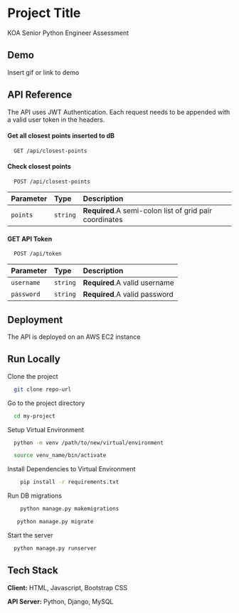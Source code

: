 
# Project Title

KOA Senior Python Engineer Assessment


## Demo

Insert gif or link to demo


## API Reference
The API uses JWT Authentication. Each request needs to be appended with a valid user token in the headers.

#### Get all closest points inserted to dB

```http
  GET /api/closest-points
```

#### Check closest points 

```http
  POST /api/closest-points
```

| Parameter | Type     | Description                       |
| :-------- | :------- | :-------------------------------- |
| `points`      | `string` | **Required**.A semi-colon list of grid pair coordinates |



#### GET API Token

```http
  POST /api/token
```

| Parameter | Type     | Description                       |
| :-------- | :------- | :-------------------------------- |
| `username`      | `string` | **Required**.A valid username |
| `password`      | `string` | **Required**.A valid password |


## Deployment

The API is deployed on an AWS EC2 instance
    
## Run Locally

Clone the project

```bash
  git clone repo-url
```

Go to the project directory

```bash
  cd my-project
```

Setup Virtual Environment

```bash
  python -m venv /path/to/new/virtual/environment
```

```bash
  source venv_name/bin/activate
```

Install Dependencies to Virtual Environment

```bash
    pip install -r requirements.txt
```
Run DB migrations

```bash
    python manage.py makemigrations
```
```bash
   python manage.py migrate
```

Start the server

```bash
  python manage.py runserver
```


## Tech Stack

**Client:** HTML, Javascript, Bootstrap CSS

**API Server:** Python, Django, MySQL

